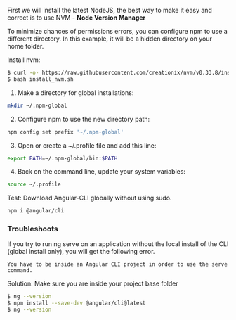 First we will install the latest NodeJS, the best way to make it easy and correct is to use NVM -  **Node Version Manager**

To minimize chances of permissions errors, you can configure npm to use a different directory. In this example, it will be a hidden directory on your home folder.

Install nvm:
```sh
$ curl -o- https://raw.githubusercontent.com/creationix/nvm/v0.33.8/install.sh | bash
$ bash install_nvm.sh
```

1. Make a directory for global installations:
```sh
mkdir ~/.npm-global
```
2. Configure npm to use the new directory path: 
```sh
npm config set prefix '~/.npm-global'
```
3. Open or create a ~/.profile file and add this line: 
```sh
export PATH=~/.npm-global/bin:$PATH
```
4. Back on the command line, update your system variables:
```sh
source ~/.profile
```
Test: Download Angular-CLI globally without using sudo.
```sh
npm i @angular/cli
```

### Troubleshoots
If you try to run ng serve on an application without the local install of the CLI (global install only), you will get the following error.
```
You have to be inside an Angular CLI project in order to use the serve command.
```
Solution:
Make sure you are inside your project base folder

```sh
$ ng --version
$ npm install --save-dev @angular/cli@latest
$ ng --version
```

